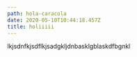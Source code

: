 ```yaml
---
path: hola-caracola
date: 2020-05-10T10:44:18.457Z
title: holiiiii
---
```

lkjsdnfkjsdflkjsadgkljdnbasklgblaskdfbgnkl